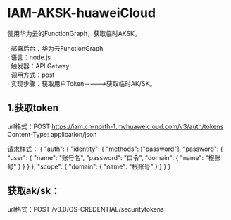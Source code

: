 # IAM-AKSK-huaweiCloud
使用华为云的FunctionGraph，获取临时AKSK。

· 部署后台：华为云FunctionGraph  
· 语言：node.js  
· 触发器：API Getway  
· 调用方式：post  
· 实现步骤：获取用户Token----->获取临时AK/SK。  

## 1.获取token
  url格式：POST https://iam.cn-north-1.myhuaweicloud.com/v3/auth/tokens  
  Content-Type: application/json
  
  请求样式：
  {
  "auth": {
    "identity": {
      "methods": ["password"],
      "password": {
        "user": {
          "name": "账号名",
          "password": "口令",
          "domain": {
            "name": "根账号"
          }
        }
      }
    },
    "scope": {
      "domain": {
        "name": "根账号"
      }
    }
  }
}


## 获取ak/sk：
  url格式：POST /v3.0/OS-CREDENTIAL/securitytokens
  
